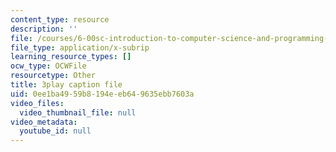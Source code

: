 ```yaml
---
content_type: resource
description: ''
file: /courses/6-00sc-introduction-to-computer-science-and-programming-spring-2011/0ee1ba4959b8194eeb649635ebb7603a_hmtXhZTfAes.srt
file_type: application/x-subrip
learning_resource_types: []
ocw_type: OCWFile
resourcetype: Other
title: 3play caption file
uid: 0ee1ba49-59b8-194e-eb64-9635ebb7603a
video_files:
  video_thumbnail_file: null
video_metadata:
  youtube_id: null
---
```

